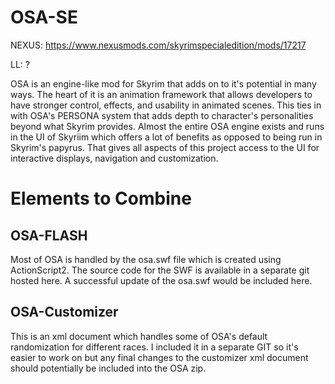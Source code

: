 # OSA-SE

NEXUS: https://www.nexusmods.com/skyrimspecialedition/mods/17217

LL: ?

OSA is an engine-like mod for Skyrim that adds on to it's potential in many ways. The heart of it is an animation framework that allows developers to have stronger control, effects, and usability in animated scenes. This ties in with OSA's PERSONA system that adds depth to character's personalities beyond what Skyrim provides.  Almost the entire OSA engine exists and runs in the UI of Skyriim which offers a lot of benefits as opposed to being run in Skyrim's papyrus. That gives all aspects of this project access to the UI for interactive displays, navigation and customization.

# Elements to Combine

## OSA-FLASH
Most of OSA is handled by the osa.swf file which is created using ActionScript2. The source code for the SWF is available in a separate git hosted here. A successful update of the osa.swf would be included here.

## OSA-Customizer
This is an xml document which handles some of OSA's default randomization for different races. I included it in a separate GIT so it's easier to work on but any final changes to the customizer xml document should potentially be included into the OSA zip.
